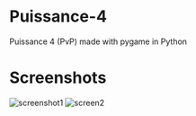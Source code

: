# Puissance-4
Puissance 4 (PvP) made with pygame in Python

# Screenshots


![screenshot1](https://user-images.githubusercontent.com/35816109/88704688-bbe02e00-d10e-11ea-885f-15eb4c37438c.png)
![screen2](https://user-images.githubusercontent.com/35816109/88704458-6146d200-d10e-11ea-8e1a-6d8737ca2b9b.png)
